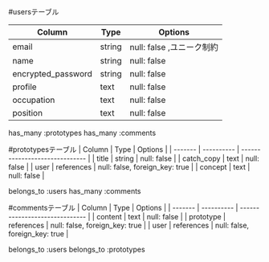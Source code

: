 
#usersテーブル

| Column             | Type   | Options     |
| ------------------ | ------ | ----------- |
| email              | string | null: false ,ユニーク制約|
| name               | string | null: false |
| encrypted_password | string | null: false |
| profile            |  text  | null: false |
| occupation         |  text  | null: false |
| position           |  text  | null: false |

has_many :prototypes
has_many :comments

#prototypesテーブル
| Column  | Type       | Options                        |
| ------- | ---------- | ------------------------------ |
| title   | string     |  null: false                   |
| catch_copy    | text | null: false |
| user    | references | null: false, foreign_key: true |
| concept    | text | null: false |

belongs_to :users
has_many :comments

#commentsテーブル
| Column  | Type       | Options                        |
| ------- | ---------- | ------------------------------ |
| content | text     | null: false                      |
| prototype | references | null: false, foreign_key: true |
| user    | references | null: false, foreign_key: true |

belongs_to :users
belongs_to :prototypes
